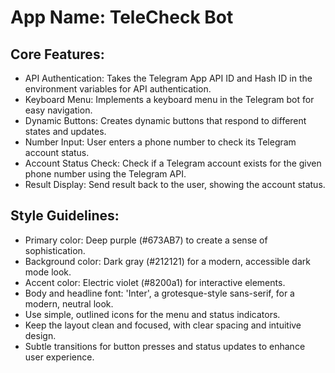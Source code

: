# **App Name**: TeleCheck Bot

## Core Features:

- API Authentication: Takes the Telegram App API ID and Hash ID in the environment variables for API authentication.
- Keyboard Menu: Implements a keyboard menu in the Telegram bot for easy navigation.
- Dynamic Buttons: Creates dynamic buttons that respond to different states and updates.
- Number Input: User enters a phone number to check its Telegram account status.
- Account Status Check: Check if a Telegram account exists for the given phone number using the Telegram API.
- Result Display: Send result back to the user, showing the account status.

## Style Guidelines:

- Primary color: Deep purple (#673AB7) to create a sense of sophistication.
- Background color: Dark gray (#212121) for a modern, accessible dark mode look.
- Accent color: Electric violet (#8200a1) for interactive elements.
- Body and headline font: 'Inter', a grotesque-style sans-serif, for a modern, neutral look.
- Use simple, outlined icons for the menu and status indicators.
- Keep the layout clean and focused, with clear spacing and intuitive design.
- Subtle transitions for button presses and status updates to enhance user experience.